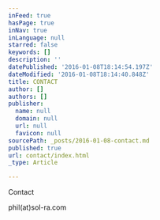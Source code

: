 ```yaml
---
inFeed: true
hasPage: true
inNav: true
inLanguage: null
starred: false
keywords: []
description: ''
datePublished: '2016-01-08T18:14:54.197Z'
dateModified: '2016-01-08T18:14:40.848Z'
title: CONTACT
author: []
authors: []
publisher:
  name: null
  domain: null
  url: null
  favicon: null
sourcePath: _posts/2016-01-08-contact.md
published: true
url: contact/index.html
_type: Article

---
```

Contact

phil(at)sol-ra.com